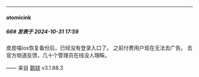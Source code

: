 ﻿
*****

####  atomicink  
##### 66#       发表于 2024-10-31 17:59

皮皮喵ios恢复备份后，已经没有登录入口了。
之前付费用户现在无法去广告。
去官方频道反馈，几十个管理员在线没人理睬。

—— 来自 [鹅球](https://www.pgyer.com/GcUxKd4w) v3.1.88.3

